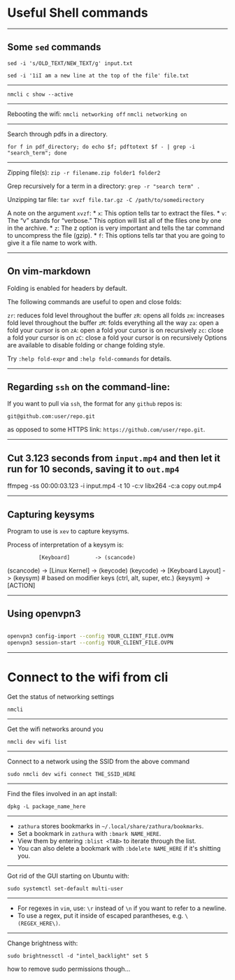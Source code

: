 # Useful Shell commands

----

## Some `sed` commands

`sed -i 's/OLD_TEXT/NEW_TEXT/g' input.txt`

`sed -i '1iI am a new line at the top of the file' file.txt`

----

`nmcli c show --active`

----

Rebooting the wifi: 
`nmcli networking off`
`nmcli networking on`

----

Search through pdfs in a directory.
```
for f in pdf_directory; do echo $f; pdftotext $f - | grep -i "search_term"; done
```

----

Zipping file(s): `zip -r filename.zip folder1 folder2`

Grep recursively for a term in a directory: `grep -r "search term" .`

Unzipping tar file: `tar xvzf file.tar.gz -C /path/to/somedirectory`

A note on the argument `xvzf`:
    * `x`: This option tells tar to extract the files.
    * `v`: The “v” stands for “verbose.” This option will list all of the files one by one in the archive.
    * `z`: The z option is very important and tells the tar command to uncompress the file (gzip).
    * `f`: This options tells tar that you are going to give it a file name to work with.

----

## On vim-markdown

Folding is enabled for headers by default.

The following commands are useful to open and close folds:

`zr`: reduces fold level throughout the buffer
`zR`: opens all folds
`zm`: increases fold level throughout the buffer
`zM`: folds everything all the way
`za`: open a fold your cursor is on
`zA`: open a fold your cursor is on recursively
`zc`: close a fold your cursor is on
`zC`: close a fold your cursor is on recursively
Options are available to disable folding or change folding style.

Try `:help fold-expr` and `:help fold-commands` for details.

----

## Regarding `ssh` on the command-line:

If you want to pull via `ssh`, the format for any `github` repos is:
```
git@github.com:user/repo.git
```
as opposed to some HTTPS link: `https://github.com/user/repo.git`.

----

## Cut 3.123 seconds from `input.mp4` and then let it run for 10 seconds, saving it to `out.mp4`

ffmpeg -ss 00:00:03.123 -i input.mp4 -t 10 -c:v libx264 -c:a copy out.mp4

----

## Capturing keysyms

Program to use is `xev` to capture keysyms.

Process of interpretation of a keysym is:

              [Keyboard]        -> (scancode)
(scancode) -> [Linux Kernel]    -> (keycode)
(keycode)  -> [Keyboard Layout] -> (keysym)   # based on modifier keys (ctrl, alt, super, etc.)
(keysym)   -> [ACTION]

---

## Using openvpn3

```sh

openvpn3 config-import --config YOUR_CLIENT_FILE.OVPN
openvpn3 session-start --config YOUR_CLIENT_FILE.OVPN
```

----
# Connect to the wifi from cli

Get the status of networking settings
```
nmcli
```

----
Get the wifi networks around you
```
nmcli dev wifi list
```

----
Connect to a network using the SSID from the above command
```
sudo nmcli dev wifi connect THE_SSID_HERE
```

----
Find the files involved in an apt install:
```
dpkg -L package_name_here
```

----
* `zathura` stores bookmarks in `~/.local/share/zathura/bookmarks`. 
* Set a bookmark in `zathura` with `:bmark NAME_HERE`.
* View them by entering `:blist <TAB>` to iterate through the list.
* You can also delete a bookmark with `:bdelete NAME_HERE` if it's shitting you.


----
Got rid of the GUI starting on Ubuntu with:
```
sudo systemctl set-default multi-user
```

----
* For regexes in `vim`, use: `\r` instead of `\n` if you want to refer to a newline.
* To use a regex, put it inside of escaped parantheses, e.g. `\(REGEX_HERE\)`.

----
Change brightness with:
```
sudo brightnessctl -d "intel_backlight" set 5
```
how to remove sudo permissions though...
